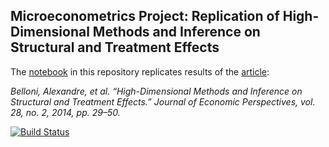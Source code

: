 ## Microeconometrics Project: Replication of High-Dimensional Methods and Inference on Structural and Treatment Effects

The [notebook](https://github.com/HumanCapitalAnalysis/microeconometrics-course-project-satwikav/blob/master/student_project.ipynb) in this repository replicates results of the [article](https://www.aeaweb.org/articles?id=10.1257/jep.28.2.29):

*Belloni, Alexandre, et al. “High-Dimensional Methods and Inference on Structural and Treatment Effects.” Journal of Economic Perspectives, vol. 28, no. 2, 2014, pp. 29–50.*

[![Build Status](https://travis-ci.org/HumanCapitalAnalysis/microeconometrics-course-project-satwikav.svg?branch=master)](https://travis-ci.org/HumanCapitalAnalysis/microeconometrics-course-project-satwikav)
